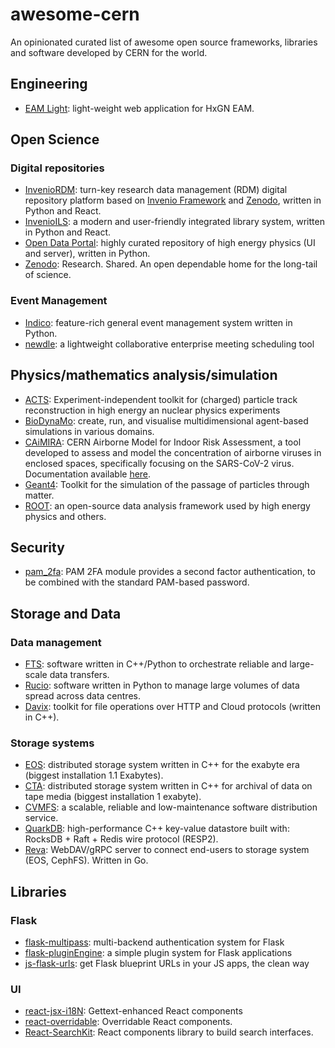 # awesome-cern
An opinionated curated list of awesome open source frameworks, libraries and software developed by CERN for the world.

## Engineering
- [EAM Light](https://eam-opensource.web.cern.ch/content/eam-light): light-weight web application for HxGN EAM.

## Open Science

### Digital repositories
- [InvenioRDM](https://inveniosoftware.org/products/rdm/): turn-key research data management (RDM) digital repository platform based on [Invenio Framework](https://inveniosoftware.org/products/framework/) and [Zenodo](https://www.zenodo.org/), written in Python and React.
- [InvenioILS](https://inveniosoftware.org/products/ils/): a modern and user-friendly integrated library system, written in Python and React.
- [Open Data Portal](https://github.com/cernopendata): highly curated repository of high energy physics (UI and server), written in Python.
- [Zenodo](https://github.com/zenodo/zenodo-rdm): Research. Shared. An open dependable home for the long-tail of science.

### Event Management
- [Indico](https://getindico.io): feature-rich general event management system written in Python.
- [newdle](https://github.com/indico/newdle): a lightweight collaborative enterprise meeting scheduling tool

## Physics/mathematics analysis/simulation
- [ACTS](https://github.com/acts-project/acts): Experiment-independent toolkit for (charged) particle track reconstruction in high energy an nuclear physics experiments
- [BioDynaMo](https://www.biodynamo.org/home-page): create, run, and visualise multidimensional agent-based simulations in various domains.
- [CAiMIRA](https://github.com/CERN/CAiMIRA/): CERN Airborne Model for Indoor Risk Assessment, a tool developed to assess and model the concentration of airborne viruses in enclosed spaces, specifically focusing on the SARS-CoV-2 virus. Documentation available [here](https://caimira.docs.cern.ch/).
- [Geant4](https://geant4.web.cern.ch/): Toolkit for the simulation of the passage of particles through matter.
- [ROOT](https://root.cern/): an open-source data analysis framework used by high energy physics and others.

## Security
- [pam_2fa](https://github.com/CERN-CERT/pam_2fa): PAM 2FA module provides a second factor authentication, to be combined with the standard PAM-based password.

## Storage and Data

### Data management
- [FTS](https://fts.web.cern.ch/fts/): software written in C++/Python to orchestrate reliable and large-scale data transfers.
- [Rucio](https://rucio.cern.ch): software written in Python to manage large volumes of data spread across data centres.
- [Davix](https://davix.web.cern.ch/): toolkit for file operations over HTTP and Cloud protocols (written in C++).

### Storage systems
- [EOS](https://eos-web.web.cern.ch/eos-web/): distributed storage system written in C++ for the exabyte era (biggest installation 1.1 Exabytes).
- [CTA](https://eoscta.docs.cern.ch/latest/): distributed storage system written in C++ for archival of data on tape media (biggest installation 1 exabyte).
- [CVMFS](https://cernvm.cern.ch/filesystem/): a scalable, reliable and low-maintenance software distribution service.
- [QuarkDB](https://quarkdb.web.cern.ch/quarkdb/docs/master/): high-performance C++ key-value datastore built with: RocksDB + Raft + Redis wire protocol (RESP2).
- [Reva](https://github.com/cs3org/reva): WebDAV/gRPC server to connect end-users to storage system (EOS, CephFS). Written in Go.

## Libraries

### Flask
- [flask-multipass](https://github.com/indico/flask-multipass): multi-backend authentication system for Flask
- [flask-pluginEngine](https://github.com/indico/flask-pluginengine/): a simple plugin system for Flask applications
- [js-flask-urls](https://github.com/indico/js-flask-urls): get Flask blueprint URLs in your JS apps, the clean way

### UI
- [react-jsx-i18N](https://github.com/indico/react-jsx-i18n): Gettext-enhanced React components
- [react-overridable](https://github.com/indico/react-overridable): Overridable React components.
- [React-SearchKit](https://github.com/inveniosoftware/react-searchkit): React components library to build search interfaces.
